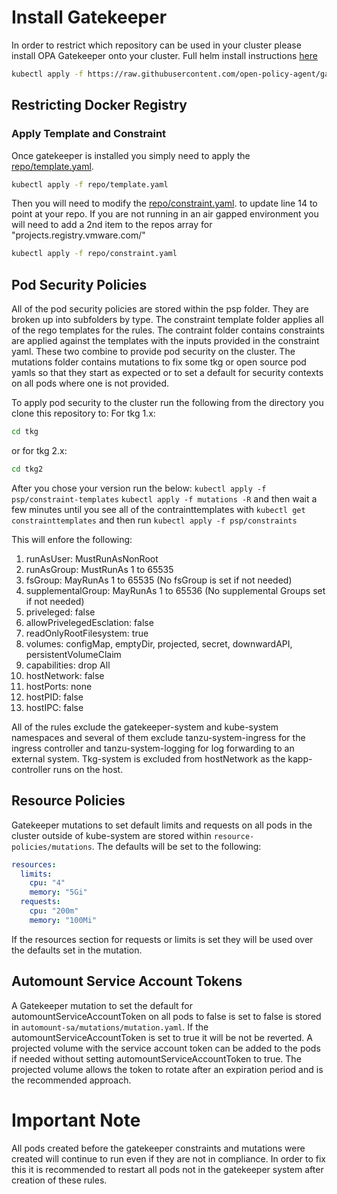 # Install Gatekeeper
In order to restrict which repository can be used in your cluster please install OPA Gatekeeper onto your cluster. Full helm install instructions [here](https://open-policy-agent.github.io/gatekeeper/website/docs/install#deploying-via-helm)

```sh
kubectl apply -f https://raw.githubusercontent.com/open-policy-agent/gatekeeper/v3.5.2/deploy/experimental/gatekeeper-mutation.yaml
```
## Restricting Docker Registry
### Apply Template and Constraint
Once gatekeeper is installed you simply need to apply the [repo/template.yaml](repo/template.yaml).
```sh
kubectl apply -f repo/template.yaml
```
Then you will need to modify the [repo/constraint.yaml](repo/template.yaml). to update line 14 to point at your repo. If you are not running in an air gapped environment you will need to add a 2nd item to the repos array for "projects.registry.vmware.com/"

```sh
kubectl apply -f repo/constraint.yaml
```

## Pod Security Policies
All of the pod security policies are stored within the psp folder. They are broken up into subfolders by type. The constraint template folder applies all of the rego templates for the rules. The contraint folder contains constraints are applied against the templates with the inputs provided in the constraint yaml. These two combine to provide pod security on the cluster. The mutations folder contains mutations to fix some tkg or open source pod yamls so that they start as expected or to set a default for security contexts on all pods where one is not provided.

To apply pod security to the cluster run the following from the directory you clone this repository to:
For tkg 1.x:
```sh
cd tkg
```
or for tkg 2.x:
```sh
cd tkg2
```
After you chose your version run the below:
`kubectl apply -f psp/constraint-templates` `kubectl apply -f mutations -R` and then wait a few minutes until you see all of the contrainttemplates with `kubectl get constrainttemplates` and then run `kubectl apply -f psp/constraints`

This will enfore the following:

1) runAsUser: MustRunAsNonRoot
2) runAsGroup: MustRunAs 1 to 65535
3) fsGroup: MayRunAs 1 to 65535 (No fsGroup is set if not needed)
4) supplementalGroup: MayRunAs 1 to 65536 (No supplemental Groups set if not needed)
5) priveleged: false
6) allowPrivelegedEsclation: false
7) readOnlyRootFilesystem: true
8) volumes: configMap, emptyDir, projected, secret, downwardAPI, persistentVolumeClaim
9) capabilities: drop All
10) hostNetwork: false
11) hostPorts: none
12) hostPID: false
13) hostIPC: false

All of the rules exclude the gatekeeper-system and kube-system namespaces and several of them exclude tanzu-system-ingress for the ingress controller and tanzu-system-logging for log forwarding to an external system. Tkg-system is excluded from hostNetwork as  the kapp-controller runs on the host.

## Resource Policies

Gatekeeper mutations to set default limits and requests on all pods in the cluster outside of kube-system are stored within `resource-policies/mutations`. The defaults will be set to the following:

```yaml
resources:
  limits: 
    cpu: "4"
    memory: "5Gi"
  requests:
    cpu: "200m"
    memory: "100Mi"
```

If the resources section for requests or limits is set they will be used over the defaults set in the mutation.

## Automount Service Account Tokens

A Gatekeeper mutation to set the default for automountServiceAccountToken on all pods to false is set to false is stored in `automount-sa/mutations/mutation.yaml`. If the automountServiceAccountToken is set to true it will be not be reverted. A projected volume with the service account token can be added to the pods if needed without setting automountServiceAccountToken to true. The projected volume allows the token to rotate after an expiration period and is the recommended approach.



# **Important Note**

All pods created before the gatekeeper constraints and mutations were created will continue to run even if they are not in compliance. In order to fix this it is recommended to restart all pods not in the gatekeeper system after creation of these rules.